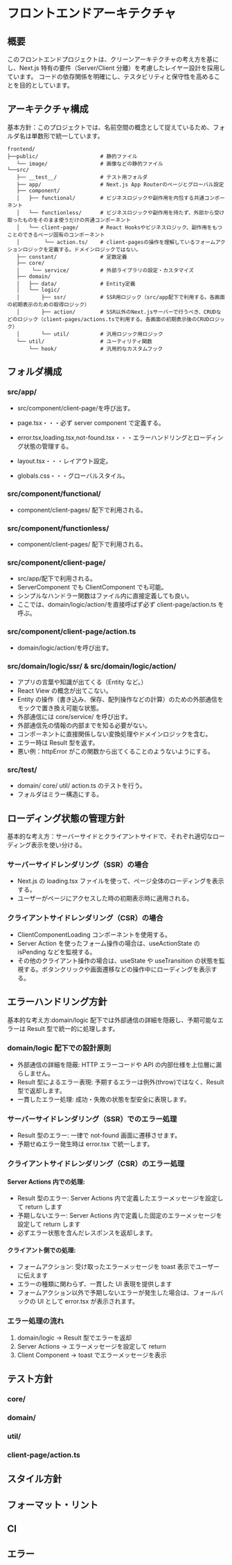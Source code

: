 # フロントエンドアーキテクチャ

## 概要

このフロントエンドプロジェクトは、クリーンアーキテクチャの考え方を基にし、Next.js 特有の要件（Server/Client 分離）を考慮したレイヤー設計を採用しています。
コードの依存関係を明確にし、テスタビリティと保守性を高めることを目的としています。

## アーキテクチャ構成

基本方針：このプロジェクトでは、名前空間の概念として捉えているため、フォルダ名は単数形で統一しています。

```
frontend/
├──public/                    # 静的ファイル
   └── image/                 # 画像などの静的ファイル
└──src/
   ├── __test__/              # テスト用フォルダ
   ├── app/                   # Next.js App Routerのページとグローバル設定
   ├── component/
   │   ├── functional/        # ビジネスロジックや副作用を内包する共通コンポーネント
   │   └── functionless/      # ビジネスロジックや副作用を持たず、外部から受け取ったものをそのまま使うだけの共通コンポーネント
   │   └── client-page/       # React Hooksやビジネスロジック、副作用をもつことのできるページ固有のコンポーネント
   │        └── action.ts/    # client-pagesの操作を理解しているフォームアクションロジックを定義する。ドメインロジックではない。
   ├── constant/              # 定数定義
   ├── core/
   │    └── service/          # 外部ライブラリの設定・カスタマイズ
   ├── domain/
   │   ├── data/              # Entity定義
   │   └── logic/
   │       ├── ssr/           # SSR用ロジック（src/app配下で利用する。各画面の初期表示のための取得ロジック）
   │       ├── action/        # SSR以外のNext.jsサーバーで行うべき、CRUDなどのロジック（client-pages/actions.tsで利用する。各画面の初期表示後のCRUDロジック）
   │       └── util/          # 汎用ロジック用ロジック
   └── util/                  # ユーティリティ関数
       └── hook/              # 汎用的なカスタムフック
```

## フォルダ構成

### src/app/

- src/component/client-page/を呼び出す。

- page.tsx・・・必ず server component で定義する。
- error.tsx,loading.tsx,not-found.tsx・・・エラーハンドリングとローディング状態の管理する。
- layout.tsx・・・レイアウト設定。
- globals.css・・・グローバルスタイル。

### src/component/functional/

- component/client-pages/ 配下で利用される。

### src/component/functionless/

- component/client-pages/ 配下で利用される。

### src/component/client-page/

- src/app/配下で利用される。
- ServerComponent でも ClientComponent でも可能。
- シンプルなハンドラー関数はファイル内に直接定義しても良い。
- ここでは、domain/logic/action/を直接呼ばず必ず client-page/action.ts を呼ぶ。

### src/component/client-page/action.ts

- domain/logic/action/を呼び出す。

### src/domain/logic/ssr/ & src/domain/logic/action/

- アプリの言葉や知識が出てくる（Entity など。）
- React View の概念が出てこない。
- Entity の操作（書き込み、保存、配列操作などの計算）のための外部通信をモックで置き換え可能な状態。
- 外部通信には core/service/ を呼び出す。
- 外部通信先の情報の内部までを知る必要がない。
- コンポーネントに直接関係しない変換処理やドメインロジックを含む。
- エラー時は Result 型を返す。
- 悪い例：httpError がこの関数から出てくることのようないようにする。

### src/**test**/

- domain/ core/ util/ action.ts のテストを行う。
- フォルダはミラー構造にする。

## ローディング状態の管理方針

基本的な考え方：サーバーサイドとクライアントサイドで、それぞれ適切なローディング表示を使い分ける。

### サーバーサイドレンダリング（SSR）の場合

- Next.js の loading.tsx ファイルを使って、ページ全体のローディングを表示する。
- ユーザーがページにアクセスした時の初期表示時に適用される。

### クライアントサイドレンダリング（CSR）の場合

- ClientComponentLoading コンポーネントを使用する。
- Server Action を使ったフォーム操作の場合は、useActionState の isPending などを監視する。
- その他のクライアント操作の場合は、useState や useTransition の状態を監視する。ボタンクリックや画面遷移などの操作中にローディングを表示する。

## エラーハンドリング方針

基本的な考え方:domain/logic 配下では外部通信の詳細を隠蔽し、予期可能なエラーは Result 型で統一的に処理します。

### domain/logic 配下での設計原則

- 外部通信の詳細を隠蔽: HTTP エラーコードや API の内部仕様を上位層に漏らしません。
- Result 型によるエラー表現: 予期するエラーは例外(throw)ではなく、Result 型で返却します。
- 一貫したエラー処理: 成功・失敗の状態を型安全に表現します。

### サーバーサイドレンダリング（SSR）でのエラー処理

- Result 型のエラー: 一律で not-found 画面に遷移させます。
- 予期せぬエラー発生時は error.tsx で統一します。

### クライアントサイドレンダリング（CSR）のエラー処理

#### Server Actions 内での処理:

- Result 型のエラー: Server Actions 内で定義したエラーメッセージを設定して return します
- 予期しないエラー: Server Actions 内で定義した固定のエラーメッセージを設定して return します
- 必ずエラー状態を含んだレスポンスを返却します。

#### クライアント側での処理:

- フォームアクション: 受け取ったエラーメッセージを toast 表示でユーザーに伝えます
- エラーの種類に関わらず、一貫した UI 表現を提供します
- フォームアクション以外で予期しないエラーが発生した場合は、フォールバックの UI として error.tsx が表示されます。

### エラー処理の流れ

1. domain/logic → Result 型でエラーを返却
2. Server Actions → エラーメッセージを設定して return
3. Client Component → toast でエラーメッセージを表示

## テスト方針

### core/

### domain/

### util/

### client-page/action.ts

## スタイル方針

## フォーマット・リント

## CI

## エラー
